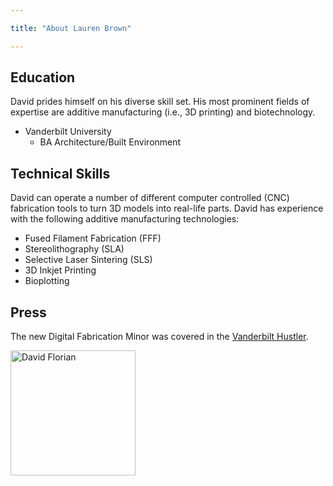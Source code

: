 ```yaml
---

title: "About Lauren Brown"

---
```


## Education

David prides himself on his diverse skill set. His most prominent fields of expertise are additive manufacturing (i.e., 3D printing) and biotechnology. 

* Vanderbilt University
  * BA Architecture/Built Environment
    

  

## Technical Skills

David can operate a number of different computer controlled (CNC) fabrication tools to turn 3D models into real-life parts. David has experience with the following additive manufacturing technologies:

* Fused Filament Fabrication (FFF)
* Stereolithography (SLA)
* Selective Laser Sintering (SLS)
* 3D Inkjet Printing
* Bioplotting

## Press 

The new Digital Fabrication Minor was covered in the [Vanderbilt Hustler](https://vanderbilthustler.com/2022/11/09/digital-fabrication-minor-introduced-for-2022-23-academic-year/).

<img src="/assets/img/David_Headshot_web2.jpg" alt="David Florian" style="width:200px;"/>
